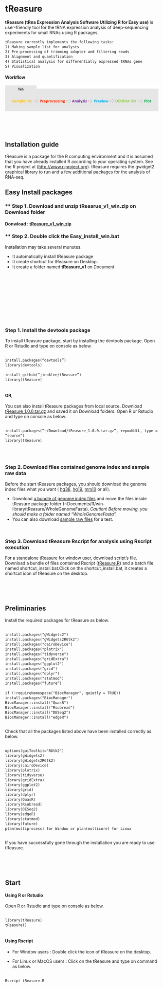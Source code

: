
<br/>
<br/>
<br/>
<br/>

# tReasure

**tReasure (tRna Expression Analysis Software Utilizing R for Easy use)** is user-friendly tool for the tRNA expression analysis of deep-sequencing experiments for small RNAs using R packages. 

    tReasure currently implements the following tasks:
    1) Making sample list for analysis
    2) Pre-processing of trimming adapter and filtering reads
    3) Alignment and quantification
    4) Statistical analysis for differentially expressed tRNAs gene
    5) Visualization 


  #### Workflow
   ![Flow](https://github.com/jinoklee/tReasure/blob/master/inst/extdata/flow.png?raw=true)
   
<br/>
<br/>
<br/>


## Installation guide

tReasure is a package for the R computing environment and it is assumed that you have already installed R according to your operating system. See the R project at (http://www.r-project.org). tReasure requires the gwidget2 graphical library to run and a few additional packages for the analysis of RNA-seq. 


## Easy Install packages
### ** Step 1. Download and unzip tReasrue_v1_win.zip on Download folder
   #### Donwload : [tReasure_v1_win.zip](https://www.dropbox.com/s/gnq144mputz4fdm/easy_int_win_v1.0.zip?dl=0)
### ** Step 2. Double click the Easy_install_win.bat 
Installation may take several munutes. 
+ It automatically install tReasure package 
+ It create shortcut for tReasure on Desktop. 
+ It create a folder named **tReasure_v1** on Document 



<br/>
<br/>
<br/>
<br/>
<br/>
<br/>
<br/>
<br/>

<br/>

### **Step 1. Install the devtools package**

To install tReasure package, start by installing the devtools package. Open R or Rstudio and type on console as below.
<pre>
<code>
install.packages(“devtools”)
library(devtools)

install_github(“jinoklee/tReasure”) 
library(tReasure) 
</code>
</pre>

#### **OR,**
You can also install tReasure packages from local source. Download  [tReasure_1.0.0.tar.gz](https://www.dropbox.com/s/3vix75t5yh5okbp/tReasure_1.0.0.tar.gz?dl=0) and saved it on Download folders. Open R or Rstudio and type on console as below.
<pre>
<code>
install.packages(“~/Download/tReasure_1.0.0.tar.gz”, repo=NULL, type = “source”)
library(tReasure)
</code>
</pre>

<br/>

### **Step 2. Download files contained genome index and sample raw data**

Before the start tReasure packages, you should download the genome index files what you want ( [hg38](https://www.dropbox.com/s/f9qefc0sjxfzjkl/hg38.zip?dl=0), [hg19](https://www.dropbox.com/s/2wlfv8oh1qq7vzh/hg19.zip?dl=0), [mm10](https://www.dropbox.com/s/6z86iaszuvuijy7/mm10.zip?dl=0) or all). 
+ Download [a bundle of genome index files](https://www.dropbox.com/sh/1aikvdszjlvncic/AADzL8G55ayI3lRfzZ6LYjvPa?dl=0) and move the files inside tReasure package folder (~Documents/R/win-library/tReasure/WholeGenomeFasta). _Caution! Before moving, you should make a folder named “WholeGenomeFasta”._
+ You can also download [sample raw files](https://www.dropbox.com/s/iskwxurw06fjzkh/tReasure.R?dl=0) for a test. 

<br/>

### **Step 3. Download tReasure Rscript for analysis using Rscript execution**

For a standalone tReasure for window user, download script’s file. Download a bundle of files contained Rscript ([tReasure.R](https://www.dropbox.com/s/iskwxurw06fjzkh/tReasure.R?dl=0)) and a batch file named shortcut_install.bat.Click on the shortcut_install.bat, it creates a shortcut icon of tReasure on the desktop.

<br/>
<br/>
<br/>


## Preliminaries

Install the required packages for tReasure as below.
<pre>
<code>
install.packages("gWidgets2")
install.packages("gWidgets2RGtk2")
install.packages("cairoDevice")
install.packages("plotrix")
install.packages("tidyverse")
install.packages("gridExtra")
install.packages("ggplot2")
install.packages("grid")
install.packages("dplyr")
install.packages("statmod")
install.packages(“future”)

if (!requireNamespace("BiocManager", quietly = TRUE))
install.packages("BiocManager")
BiocManager::install("QuasR")
BiocManager::install("Rsubread")
BiocManager::install("DESeq2")
BiocManager::install("edgeR")
</code>
</pre>

Check that all the packages listed above have been installed correctly as below.
<pre>
<code>
options(guiToolkit="RGtk2")
library(gWidgets2)
library(gWidgets2RGtk2)
library(cairoDevice)
library(plotrix)
library(tidyverse)
library(gridExtra)
library(ggplot2)
library(grid)
library(dplyr)
library(QuasR)
library(Rsubread)
library(DESeq2)
library(edgeR)
library(statmod)
library(future)
plan(multiprocess) for Window or plan(multicore) for Linux
</code>
</pre>

If you have successfully gone through the installation you are ready to use tReasure.

<br/>
<br/>
<br/>

## Start

#### Using R or Rstudio

Open R or Rstudio and type on console as below.
<pre>
<code>
library(tReasure)
tReasure()
</code>
</pre>

#### Using Rscript 
+ For Window users  : Double click the icon of tReasure on the desktop.

+ For Linux or MacOS users : Click on the tReasure and type on command as below.
<pre>
<code>
Rscript tReasure.R
</code>
</pre>

